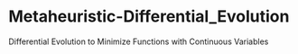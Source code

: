 # Metaheuristic-Differential_Evolution
 Differential Evolution to Minimize Functions with Continuous Variables

